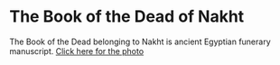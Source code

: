 # The Book of the Dead of Nakht

The Book of the Dead belonging to Nakht is ancient Egyptian funerary manuscript.
[Click here for the photo](https://projectmirador.org/embed/?iiif-content=https://dev.gdmrdigital.com/manifests/1245635613/173444440/5a28bdfa562db8b62d9c0707563ae1e0.json)
